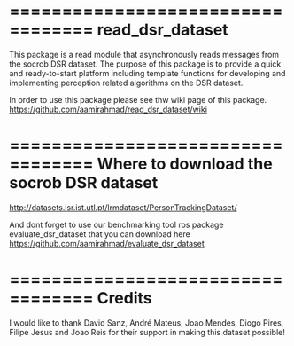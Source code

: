 ==================================
read_dsr_dataset
==================================
This package is a read module that asynchronously reads messages from the socrob DSR dataset. The purpose of this package is to provide a quick and ready-to-start platform including template functions for developing and implementing perception related algorithms on the DSR dataset.

In order to use this package please see thw wiki page of this package.
https://github.com/aamirahmad/read_dsr_dataset/wiki

==================================
Where to download the socrob DSR dataset
==================================
http://datasets.isr.ist.utl.pt/lrmdataset/PersonTrackingDataset/

And dont forget to use our benchmarking tool ros package evaluate_dsr_dataset that you can download here https://github.com/aamirahmad/evaluate_dsr_dataset

==================================
Credits
==================================

I would like to thank David Sanz, André Mateus, Joao Mendes, Diogo Pires, Filipe Jesus and Joao Reis for their support in making this dataset possible!
